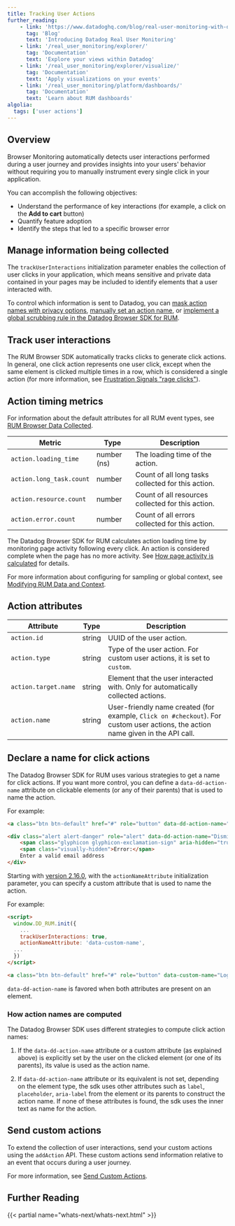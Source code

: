 ```yaml
---
title: Tracking User Actions
further_reading:
    - link: 'https://www.datadoghq.com/blog/real-user-monitoring-with-datadog/'
      tag: 'Blog'
      text: 'Introducing Datadog Real User Monitoring'
    - link: '/real_user_monitoring/explorer/'
      tag: 'Documentation'
      text: 'Explore your views within Datadog'
    - link: '/real_user_monitoring/explorer/visualize/'
      tag: 'Documentation'
      text: 'Apply visualizations on your events'
    - link: '/real_user_monitoring/platform/dashboards/'
      tag: 'Documentation'
      text: 'Learn about RUM dashboards'
algolia:
  tags: ['user actions']
---
```


## Overview

Browser Monitoring automatically detects user interactions performed during a user journey and provides insights into your users' behavior without requiring you to manually instrument every single click in your application.

You can accomplish the following objectives:

* Understand the performance of key interactions (for example, a click on the **Add to cart** button)
* Quantify feature adoption
* Identify the steps that led to a specific browser error

## Manage information being collected

The `trackUserInteractions` initialization parameter enables the collection of user clicks in your application, which means sensitive and private data contained in your pages may be included to identify elements that a user interacted with.

To control which information is sent to Datadog, you can [mask action names with privacy options][6], [manually set an action name](#declare-a-name-for-click-actions), or [implement a global scrubbing rule in the Datadog Browser SDK for RUM][1].

## Track user interactions

The RUM Browser SDK automatically tracks clicks to generate click actions. In general, one click action represents one user click, except when the same element is clicked multiple times in a row, which is considered a single action (for more information, see [Frustration Signals "rage clicks"][7]).

## Action timing metrics

For information about the default attributes for all RUM event types, see [RUM Browser Data Collected][3].

| Metric    | Type   | Description              |
|--------------|--------|--------------------------|
| `action.loading_time` | number (ns) | The loading time of the action.  |
| `action.long_task.count`        | number      | Count of all long tasks collected for this action. |
| `action.resource.count`         | number      | Count of all resources collected for this action. |
| `action.error.count`      | number      | Count of all errors collected for this action.|

The Datadog Browser SDK for RUM calculates action loading time by monitoring page activity following every click. An action is considered complete when the page has no more activity. See [How page activity is calculated][2] for details.

For more information about configuring for sampling or global context, see [Modifying RUM Data and Context][1].

## Action attributes

| Attribute    | Type   | Description              |
|--------------|--------|--------------------------|
| `action.id` | string | UUID of the user action. |
| `action.type` | string | Type of the user action. For custom user actions, it is set to `custom`. |
| `action.target.name` | string | Element that the user interacted with. Only for automatically collected actions. |
| `action.name` | string | User-friendly name created (for example, `Click on #checkout`). For custom user actions, the action name given in the API call. |

## Declare a name for click actions

The Datadog Browser SDK for RUM uses various strategies to get a name for click actions. If you want more control, you can define a `data-dd-action-name` attribute on clickable elements (or any of their parents) that is used to name the action.

For example:

```html
<a class="btn btn-default" href="#" role="button" data-dd-action-name="Login button">Try it out!</a>

<div class="alert alert-danger" role="alert" data-dd-action-name="Dismiss alert">
    <span class="glyphicon glyphicon-exclamation-sign" aria-hidden="true"></span>
    <span class="visually-hidden">Error:</span>
    Enter a valid email address
</div>
```

Starting with [version 2.16.0][4], with the `actionNameAttribute` initialization parameter, you can specify a custom attribute that is used to name the action.

For example:

```html
<script>
  window.DD_RUM.init({
    ...
    trackUserInteractions: true,
    actionNameAttribute: 'data-custom-name',
  ...
  })
</script>

<a class="btn btn-default" href="#" role="button" data-custom-name="Login button">Try it out!</a>
```

`data-dd-action-name` is favored when both attributes are present on an element.

### How action names are computed

The Datadog Browser SDK uses different strategies to compute click action names:

1. If the `data-dd-action-name` attribute or a custom attribute (as explained above) is explicitly set by the user on the clicked element (or one of its parents), its value is used as the action name.

2. If `data-dd-action-name` attribute or its equivalent is not set, depending on the element type, the sdk uses other attributes such as `label`, `placeholder`, `aria-label` from the element or its parents to construct the action name. If none of these attributes is found, the sdk uses the inner text as name for the action.

## Send custom actions

To extend the collection of user interactions, send your custom actions using the `addAction` API. These custom actions send information relative to an event that occurs during a user journey.

For more information, see [Send Custom Actions][5].

## Further Reading

{{< partial name="whats-next/whats-next.html" >}}

[1]: /real_user_monitoring/browser/advanced_configuration/
[2]: /real_user_monitoring/browser/monitoring_page_performance/#how-page-activity-is-calculated
[3]: /real_user_monitoring/browser/data_collected/#default-attributes
[4]: https://github.com/DataDog/browser-sdk/blob/main/CHANGELOG.md#v2160
[5]: /real_user_monitoring/guide/send-rum-custom-actions
[6]: /data_security/real_user_monitoring/#mask-action-names
[7]: /real_user_monitoring/browser/frustration_signals/
